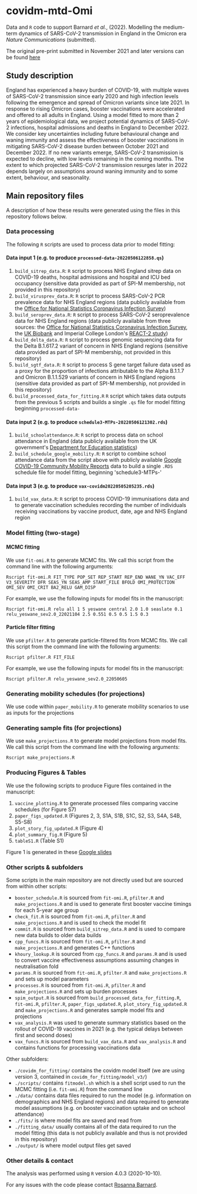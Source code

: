 # covidm-mtd-Omi

Data and `R` code to support Barnard *et al.*, (2022). Modelling the medium-term dynamics of SARS-CoV-2 transmission in England in the Omicron era *Nature Communications* (submitted). 

The original pre-print submitted in November 2021 and later versions can be found [here](https://www.medrxiv.org/content/10.1101/2021.11.22.21266584)

## Study description

England has experienced a heavy burden of COVID-19, with multiple waves of SARS-CoV-2 transmission since early 2020 and high infection levels following the emergence and spread of Omicron variants since late 2021. In response to rising Omicron cases, booster vaccinations were accelerated and offered to all adults in England. Using a model fitted to more than 2 years of epidemiological data, we project potential dynamics of SARS-CoV-2 infections, hospital admissions and deaths in England to December 2022. We consider key uncertainties including future behavioural change and waning immunity and assess the effectiveness of booster vaccinations in mitigating SARS-CoV-2 disease burden between October 2021 and December 2022. If no new variants emerge, SARS-CoV-2 transmission is expected to decline, with low levels remaining in the coming months. The extent to which projected SARS-CoV-2 transmission resurges later in 2022 depends largely on assumptions around waning immunity and to some extent, behaviour, and seasonality.

## Main repository files

A description of how these results were generated using the files in this repository follows below.

### Data processing

The following `R` scripts are used to process data prior to model fitting:

#### Data input 1 (e.g. to produce `processed-data-20220506122858.qs`)

1. `build_sitrep_data.R`: `R` script to process NHS England sitrep data on COVID-19 deaths, hospital admissions and hospital and ICU bed occupancy (sensitive data provided as part of SPI-M membership, not provided in this repository)
2. `build_virusprev_data.R`: `R` script to process SARS-CoV-2 PCR prevalence data for NHS England regions (data publicly available from the [Office for National Statistics Coronavirus Infection Survey](https://www.ons.gov.uk/peoplepopulationandcommunity/healthandsocialcare/conditionsanddiseases/datasets/coronaviruscovid19infectionsurveydata))
3. `build_seroprev_data.R`: `R` script to process SARS-CoV-2 seroprevalence data for NHS England regions (data publicly available from three sources: the [Office for National Statistics Coronavirus Infection Survey](https://www.ons.gov.uk/peoplepopulationandcommunity/healthandsocialcare/conditionsanddiseases/datasets/coronaviruscovid19antibodydatafortheuk), the [UK Biobank](https://www.ukbiobank.ac.uk/learn-more-about-uk-biobank/covid-19-hub) and Imperial College London's [REACT-2 study](https://www.imperial.ac.uk/medicine/research-and-impact/groups/react-study/))
4. `build_delta_data.R`: `R` script to process genomic sequencing data for the Delta B.1.617.2 variant of concern in NHS England regions (sensitive data provided as part of SPI-M membership, not provided in this repository)
5. `build_sgtf_data.R`: `R` script to process S gene target failure data used as a proxy for the proportion of infections attributable to the Alpha B.1.1.7 and Omicron B.1.1.529 variants of concern in NHS England regions (sensitive data provided as part of SPI-M membership, not provided in this repository)
6. `build_processed_data_for_fitting.R` `R` script which takes data outputs from the previous 5 scripts and builds a single `.qs` file for model fitting beginning `processed-data-`

#### Data input 2 (e.g. to produce `schedule3-MTPs-20220506121302.rds`)

 1. `build_schoolattendance.R`: `R` script to process data on school attendance in England (data publicly available from the UK government's [Department for Education statistics](https://explore-education-statistics.service.gov.uk/find-statistics/attendance-in-education-and-early-years-settings-during-the-coronavirus-covid-19-outbreak))
 2. `build_schedule_google_mobility.R`: `R` script to combine school attendance data from the script above with publicly available [Google COVID-19 Community Mobility Reports](https://www.google.com/covid19/mobility/) data to build a single `.RDS` schedule file for model fitting, beginning 'schedule3-MTPs-'
 
#### Data input 3 (e.g. to produce `vax-covidm20220505205235.rds`)
 
 1. `build_vax_data.R`: `R` script to process COVID-19 immunisations data and to generate vaccination schedules recording the number of individuals receiving vaccinations by vaccine product, date, age and NHS England region
 

### Model fitting (two-stage)

#### MCMC fitting

We use `fit-omi.R` to generate MCMC fits. We call this script from the command line with the following arguments:

`Rscript fit-omi.R FIT_TYPE POP_SET REP_START REP_END WANE_YN VAC_EFF V3_SEVERITY DFR SEAS_YN SEAS_AMP START_FILE BFOLD OMI_PROTECTION OMI_SEV OMI_CRIT BA2_RELU GAM_DISP`

For example, we use the following inputs for model fits in the manuscript:

`Rscript fit-omi.R relu all 1 5 yeswane central 2.0 1.0 seaslate 0.1 relu_yeswane_sev2.0_22021104 2.5 0.551 0.5 0.5 1.5 0.3`

#### Particle filter fitting
    
We use `pfilter.R` to generate particle-filtered fits from MCMC fits. We call this script from the command line with the following arguments:

`Rscript pfilter.R FIT_FILE`

For example, we use the following inputs for model fits in the manuscript:

`Rscript pfilter.R relu_yeswane_sev2.0_22050605`

### Generating mobility schedules (for projections)

We use code within `paper_mobility.R` to generate mobility scenarios to use as inputs for the projections

### Generating sample fits (for projections)

We use `make_projections.R` to generate model projections from model fits. We call this script from the command line with the following arguments:

`Rscript make_projections.R`

### Producing Figures & Tables

We use the following scripts to produce Figure files contained in the manuscript:

1. `vaccine_plotting.R` to generate processed files comparing vaccine schedules (for Figure S7)
2. `paper_figs_updated.R` (Figures 2, 3, S1A, S1B, S1C, S2, S3, S4A, S4B, S5-S8)
3. `plot_story_fig_updated.R` (Figure 4)
4. `plot_summary_fig.R` (Figure 5)
5. `tableS1.R` (Table S1)

Figure 1 is generated in these [Google slides](https://docs.google.com/presentation/d/1eaaWGhDxt3lVmOtWg7yNLzNU9bs9Vne_pLf6tTHlqpY/edit?usp=sharing)

### Other scripts & subfolders

Some scripts in the main repository are not directly used but are sourced from within other scripts:

* `booster_schedule.R` is sourced from `fit-omi.R`, `pfilter.R` and `make_projections.R` and is used to generate first booster vaccine timings for each 5-year age group
* `check_fit.R` is sourced from `fit-omi.R`, `pfilter.R` and `make_projections.R` and is used to check the model fit
* `commit.R` is sourced from `build_sitrep_data.R` and is used to compare new data builds to older data builds
* `cpp_funcs.R` is sourced from `fit-omi.R`, `pfilter.R` and `make_projections.R` and generates C++ functions
* `khoury_lookup.R` is sourced from `cpp_funcs.R` and `params.R` and is used to convert vaccine effectiveness assumptions assuming changes in neutralisation fold
* `params.R` is sourced from `fit-omi.R`, `pfilter.R` and `make_projections.R` and sets up model parameters
* `processes.R` is sourced from `fit-omi.R`, `pfilter.R` and `make_projections.R` and sets up burden processes
* `spim_output.R` is sourced from `build_processed_data_for_fitting.R`, `fit-omi.R`, `pfilter.R`, `paper_figs_updated.R`, `plot_story_fig_updated.R` and `make_projections.R` and generates sample model fits and projections
* `vax_analysis.R` was used to generate summary statistics based on the rollout of COVID-19 vaccines in 2021 (e.g. the typical delays between first and second doses)
* `vax_funcs.R` is sourced from `build_vax_data.R` and `vax_analysis.R` and contains functions for processing vaccinations data

Other subfolders:

* `./covidm_for_fitting/` contains the covidm model itself (we are using version 3, contained in `covidm_for_fitting/model_v3/`)
* `./scripts/` contains `fitmodel.sh` which is a shell script used to run the MCMC fitting (i.e. `fit-omi.R`) from the command line
* `./data/` contains data files required to run the model (e.g. information on demographics and NHS England regions) and data required to generate model assumptions (e.g. on booster vaccination uptake and on school attendance)
* `./fits/` is where model fits are saved and read from
* `./fitting_data/` usually contains all of the data required to run the model fitting (this data is not publicly available and thus is not provided in this repository)
* `./output/` is where model output files get saved

### Other details & contact

The analysis was performed using `R` version 4.0.3 (2020-10-10).

For any issues with the code please contact [Rosanna Barnard](https://www.lshtm.ac.uk/aboutus/people/barnard.rosanna).